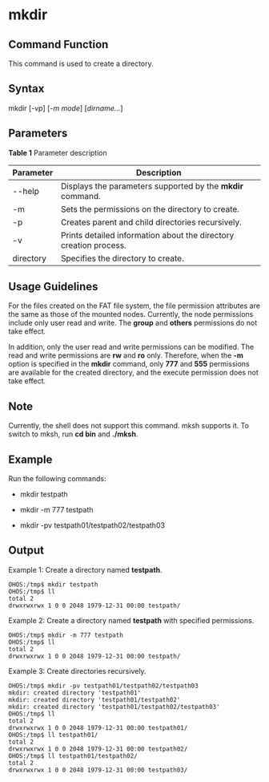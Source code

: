 # mkdir


## Command Function

This command is used to create a directory.


## Syntax

mkdir [_-vp_] [_-m mode_] [_dirname..._]


## Parameters

**Table 1** Parameter description

| Parameter     | Description                      |
| --------- | ------------------------------ |
| --help    | Displays the parameters supported by the **mkdir** command.   |
| -m        | Sets the permissions on the directory to create.      |
| -p        | Creates parent and child directories recursively.        |
| -v        | Prints detailed information about the directory creation process.|
| directory | Specifies the directory to create.              |


## Usage Guidelines

For the files created on the FAT file system, the file permission attributes are the same as those of the mounted nodes. Currently, the node permissions include only user read and write. The **group** and **others** permissions do not take effect.

In addition, only the user read and write permissions can be modified. The read and write permissions are **rw** and **ro** only. Therefore, when the **-m** option is specified in the **mkdir** command, only **777** and **555** permissions are available for the created directory, and the execute permission does not take effect.

## Note

Currently, the shell does not support this command. mksh supports it. To switch to mksh, run **cd bin** and **./mksh**.

## Example

Run the following commands:

- mkdir testpath

- mkdir -m 777 testpath

- mkdir -pv testpath01/testpath02/testpath03

## Output

Example 1: Create a directory named **testpath**.


```
OHOS:/tmp$ mkdir testpath
OHOS:/tmp$ ll
total 2
drwxrwxrwx 1 0 0 2048 1979-12-31 00:00 testpath/
```

Example 2: Create a directory named **testpath** with specified permissions.


```
OHOS:/tmp$ mkdir -m 777 testpath
OHOS:/tmp$ ll
total 2
drwxrwxrwx 1 0 0 2048 1979-12-31 00:00 testpath/
```

Example 3: Create directories recursively.


```
OHOS:/tmp$ mkdir -pv testpath01/testpath02/testpath03
mkdir: created directory 'testpath01'
mkdir: created directory 'testpath01/testpath02'
mkdir: created directory 'testpath01/testpath02/testpath03'
OHOS:/tmp$ ll
total 2
drwxrwxrwx 1 0 0 2048 1979-12-31 00:00 testpath01/
OHOS:/tmp$ ll testpath01/
total 2
drwxrwxrwx 1 0 0 2048 1979-12-31 00:00 testpath02/
OHOS:/tmp$ ll testpath01/testpath02/
total 2
drwxrwxrwx 1 0 0 2048 1979-12-31 00:00 testpath03/
```
